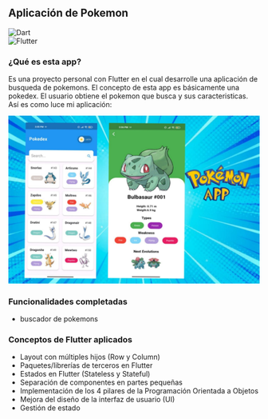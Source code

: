 ## Aplicación de Pokemon

![Dart](https://img.shields.io/badge/dart-%230175C2.svg?&style=for-the-badge&logo=dart&logoColor=white)  
![Flutter](https://img.shields.io/badge/Flutter%20-%2302569B.svg?&style=for-the-badge&logo=Flutter&logoColor=white)

### ¿Qué es esta app?

Es una proyecto personal con Flutter en el cual desarrolle una aplicación de busqueda de pokemons. El concepto de esta app es básicamente una pokedex. El usuario obtiene el pokemon que busca y sus caracteristicas. Así es como luce mi aplicación:

![Aplicación](assets/frame.jpeg)

### Funcionalidades completadas

- buscador de pokemons

### Conceptos de Flutter aplicados

- Layout con múltiples hijos (Row y Column)
- Paquetes/librerías de terceros en Flutter
- Estados en Flutter (Stateless y Stateful)
- Separación de componentes en partes pequeñas
- Implementación de los 4 pilares de la Programación Orientada a Objetos
- Mejora del diseño de la interfaz de usuario (UI)
- Gestión de estado
